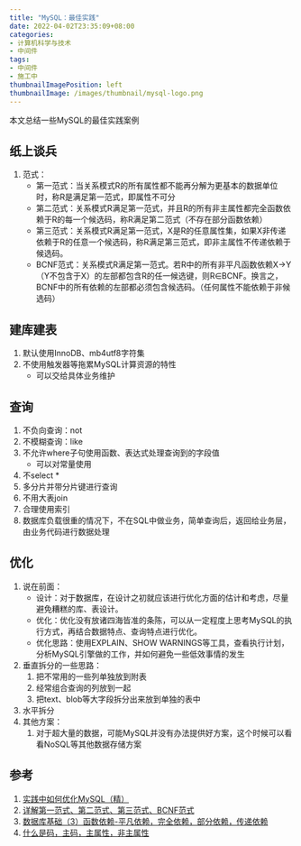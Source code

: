 ```yaml
---
title: "MySQL：最佳实践"
date: 2022-04-02T23:35:09+08:00
categories:
- 计算机科学与技术
- 中间件
tags:
- 中间件
- 施工中
thumbnailImagePosition: left
thumbnailImage: /images/thumbnail/mysql-logo.png
---
```

本文总结一些MySQL的最佳实践案例
<!--more-->
## 纸上谈兵
1. 范式：
    - 第一范式：当关系模式R的所有属性都不能再分解为更基本的数据单位时，称R是满足第一范式，即属性不可分
    - 第二范式：关系模式R满足第一范式，并且R的所有非主属性都完全函数依赖于R的每一个候选码，称R满足第二范式（不存在部分函数依赖）
    - 第三范式：关系模式R满足第一范式，X是R的任意属性集，如果X非传递依赖于R的任意一个候选码，称R满足第三范式，即非主属性不传递依赖于候选码。
    - BCNF范式：关系模式R满足第一范式。若R中的所有非平凡函数依赖X→Y（Y不包含于X）的左部都包含R的任一候选键，则R∈BCNF。换言之，BCNF中的所有依赖的左部都必须包含候选码。（任何属性不能依赖于非候选码）
## 建库建表
1. 默认使用InnoDB、mb4utf8字符集
1. 不使用触发器等拖累MySQL计算资源的特性
    - 可以交给具体业务维护

## 查询
1. 不负向查询：not
1. 不模糊查询：like
1. 不允许where子句使用函数、表达式处理查询到的字段值
    - 可以对常量使用
1. 不select *
1. 多分片并带分片键进行查询
1. 不用大表join
1. 合理使用索引
1. 数据库负载很重的情况下，不在SQL中做业务，简单查询后，返回给业务层，由业务代码进行数据处理

## 优化
1. 说在前面：
    - 设计：对于数据库，在设计之初就应该进行优化方面的估计和考虑，尽量避免糟糕的库、表设计。
    - 优化：优化没有放诸四海皆准的条陈，可以从一定程度上思考MySQL的执行方式，再结合数据特点、查询特点进行优化。
    - 优化思路：使用EXPLAIN、SHOW WARNINGS等工具，查看执行计划，分析MySQL引擎做的工作，并如何避免一些低效事情的发生
1. 垂直拆分的一些思路：
    1. 把不常用的一些列单独放到附表
    1. 经常组合查询的列放到一起
    1. 把text、blob等大字段拆分出来放到单独的表中
1. 水平拆分
1. 其他方案：
    1. 对于超大量的数据，可能MySQL并没有办法提供好方案，这个时候可以看看NoSQL等其他数据存储方案

## 参考
1. [实践中如何优化MySQL（精）](https://blog.csdn.net/qq_35642036/article/details/82820129)
1. [详解第一范式、第二范式、第三范式、BCNF范式](https://blog.csdn.net/wenco1/article/details/88077279)
1. [数据库基础（3）函数依赖-平凡依赖，完全依赖，部分依赖，传递依赖](https://blog.csdn.net/Candle_light/article/details/84424505)
1. [什么是码，主码，主属性，非主属性](https://blog.csdn.net/QQ1449301756/article/details/40345799)